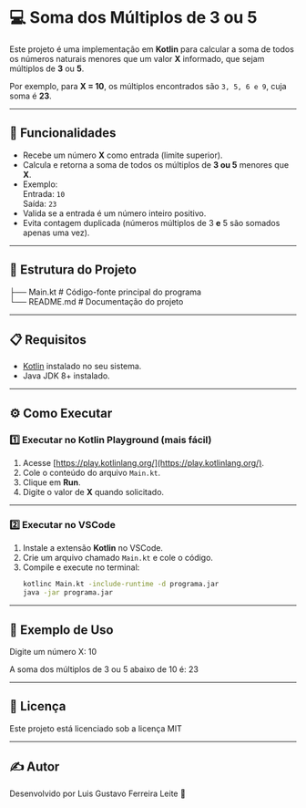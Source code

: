 # 💻 Soma dos Múltiplos de 3 ou 5

Este projeto é uma implementação em **Kotlin** para calcular a soma de todos os números naturais menores que um valor **X** informado, que sejam múltiplos de **3** ou **5**.

Por exemplo, para **X = 10**, os múltiplos encontrados são `3, 5, 6 e 9`, cuja soma é **23**.


---

## 🚀 Funcionalidades
- Recebe um número **X** como entrada (limite superior).
- Calcula e retorna a soma de todos os múltiplos de **3 ou 5** menores que **X**.
- Exemplo:  
  Entrada: `10`  
  Saída: `23`
- Valida se a entrada é um número inteiro positivo.
- Evita contagem duplicada (números múltiplos de 3 **e** 5 são somados apenas uma vez).

---

## 📂 Estrutura do Projeto

├── Main.kt    # Código-fonte principal do programa                                                                                                                                                
        └── README.md     # Documentação do projeto


---

## 📋 Requisitos

- [Kotlin](https://kotlinlang.org/) instalado no seu sistema.
- Java JDK 8+ instalado.

---

## ⚙️ Como Executar

### 1️⃣ Executar no Kotlin Playground (mais fácil)
1. Acesse [https://play.kotlinlang.org/](https://play.kotlinlang.org/).
2. Cole o conteúdo do arquivo `Main.kt`.
3. Clique em **Run**.
4. Digite o valor de **X** quando solicitado.

---

### 2️⃣ Executar no VSCode
1. Instale a extensão **Kotlin** no VSCode.
2. Crie um arquivo chamado `Main.kt` e cole o código.
3. Compile e execute no terminal:
   ```bash
   kotlinc Main.kt -include-runtime -d programa.jar
   java -jar programa.jar

---

## 📌 Exemplo de Uso

Digite um número X: 10  

A soma dos múltiplos de 3 ou 5 abaixo de 10 é: 23

---

## 📜 Licença
Este projeto está licenciado sob a licença MIT

---

## ✍ Autor
Desenvolvido por Luis Gustavo Ferreira Leite  🚀
